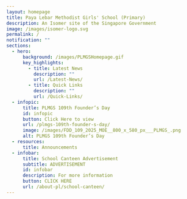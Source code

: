 ```yaml
---
layout: homepage
title: Paya Lebar Methodist Girls' School (Primary)
description: An Isomer site of the Singapore Government
image: /images/isomer-logo.svg
permalink: /
notification: ""
sections:
  - hero:
      background: /images/PLMGSHomepage.gif
      key_highlights:
        - title: Latest News
          description: ""
          url: /Latest-News/
        - title: Quick Links
          description: ""
          url: /Quick-Links/
  - infopic:
      title: PLMGS 109th Founder’s Day
      id: infopic
      button: Click Here to view
      url: /plmgs-109th-founder-s-day/
      image: /images/FDD_109_2025_MOE__800_x_580_px___PLMGS_.png
      alt: PLMGS 109th Founder’s Day
  - resources:
      title: Announcements
  - infobar:
      title: School Canteen Advertisement
      subtitle: ADVERTISEMENT
      id: infobar
      description: For more information
      button: CLICK HERE
      url: /about-pl/school-canteen/
---
```

